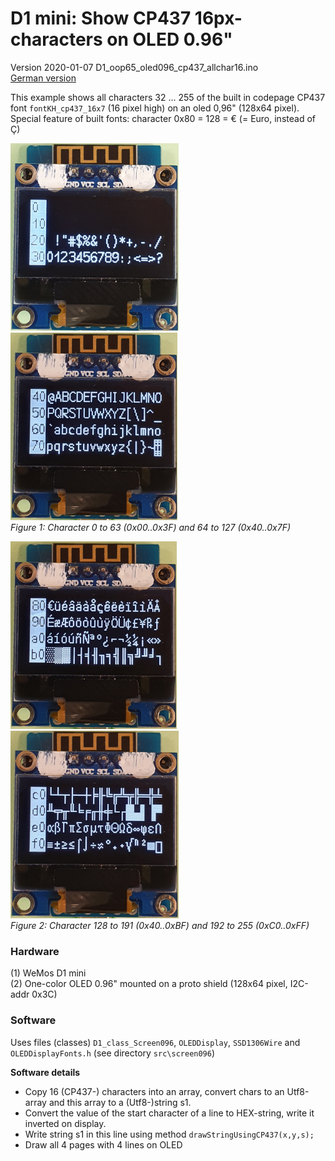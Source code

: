 # D1 mini: Show CP437 16px-characters on OLED 0.96"
Version 2020-01-07 D1_oop65_oled096_cp437_allchar16.ino   
[German version](./LIESMICH.md "German version")   

This example shows all characters 32 ... 255 of the built in codepage CP437 font `fontKH_cp437_16x7` (16 pixel high) on an oled 0,96" (128x64 pixel).   
Special feature of built fonts: character 0x80 = 128 = &#x20AC; (= Euro, instead of &#xc7;)

![D1mini character 0 to 63](./images/D1_oled096_allchar16_1of4.png "D1mini character 0 to 63") ![D1mini character 64 to 127](./images/D1_oled096_allchar16_2of4.png "D1mini character 64 to 127")      
_Figure 1: Character 0 to 63 (0x00..0x3F) and 64 to 127 (0x40..0x7F)_   

![D1mini Character 128 to 191](./images/D1_oled096_allchar16_3of4.png "D1mini character 128 to 191") ![D1mini character 192 to 255](./images/D1_oled096_allchar16_4of4.png "D1mini character 192 to 255")      
_Figure 2: Character 128 to 191 (0x40..0xBF) and 192 to 255 (0xC0..0xFF)_  

### Hardware
(1) WeMos D1 mini   
(2) One-color OLED 0.96" mounted on a proto shield (128x64 pixel, I2C-addr 0x3C)   

### Software
Uses files (classes) `D1_class_Screen096`, `OLEDDisplay`, `SSD1306Wire` and `OLEDDisplayFonts.h` (see directory `src\screen096`)   

__Software details__  
* Copy 16 (CP437-) characters into an array, convert chars to an Utf8-array and this array to a (Utf8-)string s1.   
* Convert the value of the start character of a line to HEX-string, write it inverted on display.   
* Write string s1 in this line using method `drawStringUsingCP437(x,y,s);`   
* Draw all 4 pages with 4 lines on OLED   
